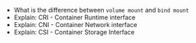 
- What is the difference between `volume mount` and `bind mount`
- Explain: CRI - Container Runtime interface 
- Explain: CNI - Container Network interface
- Explain: CSI - Container Storage Interface
